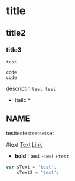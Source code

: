 # title #
## title2 ##
### title3 ###
`test`

    code
    code

descriptin `test test`

* italic *

## <a name='NAME'>NAME</a>

testtestestsetsetset

#text
[Text](#Text)
[Link](http://www.google.com)

- **bold** : test
    +test
    +`test`

```javascript
var sText = 'test',
    sText2 = 'test';
```